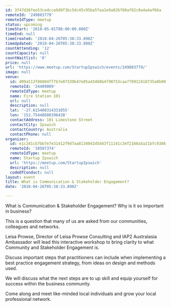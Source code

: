 ```yaml
---
id: 3f47d26fee53cedcca9d9f3bc5dc45c95ba5faa1e9a826f80af82c0a4a4af66a
remoteId: '249883779'
remoteIdType: meetup
status: upcoming
timeStart: '2018-05-01T08:00:00.000Z'
timeEnd: null
timeCreated: '2018-04-26T05:38:33.890Z'
timeUpdated: '2018-04-26T05:38:33.890Z'
countAttending: '12'
countCapacity: null
countWaitlist: '0'
price: null
url: 'https://www.meetup.com/StartupIpswich/events/249883779/'
image: null
venue:
  id: d09a513f86804ff7b7e07339b47e05a43468b4f98753caa778912418735a0b90
  remoteId: '24409009'
  remoteIdType: meetup
  name: Fire Station 101
  url: null
  description: null
  lat: '-27.615400314331055'
  lon: '152.75448608398438'
  contactAddress: 101 Limestone Street
  contactCity: Ipswich
  contactCountry: Australia
  contactPhone: null
organizer:
  id: e1c241cb7bb7e7e31412f9d7aa8134042d5d43f11141c34f2168a5a21bfc9386
  remoteId: '18507374'
  remoteIdType: meetup
  name: Startup Ipswich
  url: 'https://meetup.com/StartupIpswich'
  description: null
  codeOfConduct: null
layout: event
title: What is Communication & Stakeholder Engagement?
date: '2018-04-26T05:38:33.890Z'

---
```

<p>What is Communication &amp; Stakeholder Engagement? Why is it so important in business?</p> <p>This is a question that many of us are asked from our communities, colleagues and networks.</p> <p>Leisa Prowse, Director of Leisa Prowse Consulting and IAP2 Australasia Ambassador will lead this interactive workshop to bring clarity to what Community and Stakeholder Engagement is.</p> <p>Discuss important steps that practitioners can include when implementing a best practice engagement strategy, from ideas on design and methods used.</p> <p>We will discuss what the next steps are to up skill and equip yourself for success within the business community.</p> <p>Come along and meet like-minded local individuals and grow your local professional network.</p>
